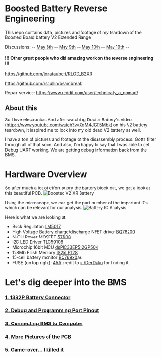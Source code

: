 # Boosted Battery Reverse Engineering
This repo contains data, pictures and footage of my teardown of the Boosted Board battery V2 Extended Range

Discussions:
-- [May 8th](https://www.reddit.com/r/boostedboards/comments/gg88ma/boosted_v2_xr_battery_teardown_here_is_the_pcb_in/) -- [May 9th](https://www.reddit.com/r/boostedboards/comments/ggvfu7/success_getting_debug_data_from_the_v2_xr_battery/) -- [May 10th](https://www.reddit.com/r/boostedboards/comments/ghdyi7/bb_v2_xr_bms_pcb_analysis/) -- [May 19th](https://www.reddit.com/r/boostedboards/comments/gmzpmr/explanation_on_how_to_connect_bb_v2_xr_battery_to/) --

#### !!! Other great people who did amazing work on the reverse engineering !!!
https://github.com/jonataubert/RLOD_B2XR

https://github.com/rscullin/beambreak

Repair service: https://www.reddit.com/user/technically_a_nomad/

## About this
So I love electronics. And after watching Doctor Battery's video (https://www.youtube.com/watch?v=XqM4JGT5Mbk) on his V2 battery teardown, it inspired me to look into my old dead V2 battery as well.

I have a ton of pictures and footage of the disassembly process. Gotta filter through all of that soon. And also, I'm happy to say that I was able to get Debug UART working. We are getting debug information back from the BMS.

# Hardware Overview
So after much a lot of effort to pry the battery block out, we get a look at this beautiful PCB. 
![Boosted V2 XR Battery](https://raw.githubusercontent.com/lle/boostedBattery/master/pictures/PCB/topview.JPG)

Using the microscope, we can get the part number of the important ICs which can be relevant for our analysis.
![Battery IC Analysis](https://raw.githubusercontent.com/lle/boostedBattery/master/pictures/PCB/overview.png)

Here is what we are looking at:
* Buck Regulator: [LM5017](http://www.ti.com/lit/ds/symlink/lm5017.pdf?&ts=1589157738344)
* High Voltage Battery charge/discharge NFET driver [BQ76200](http://www.ti.com/lit/ds/symlink/bq76200.pdf?&ts=1589157776395)
* N-CH Power MOSFET [57N08](https://www.infineon.com/dgdl/BSC057N08NS3G_rev2.4.pdf?folderId=db3a304313b8b5a60113cee8763b02d7&fileId=db3a30431add1d95011ae803c9345616)
* I2C LED Driver [TLC59108](http://www.ti.com/lit/ds/symlink/tlc59108.pdf?&ts=1589158260465)
* Microchip 16bit MCU [dsPIC33EP512GP504](https://www.microchip.com/wwwproducts/en/dsPIC33EP512GP504)
* 128Mb Flash Memory [IS25LP128](http://www.issi.com/WW/pdf/IS25LP128.pdf)
* 15-cell battery monitor [BQ769x0](http://www.ti.com/lit/ds/symlink/bq76940.pdf?&ts=1589158546744)as
* FUSE (on top right): [45A](https://www.dexerials.jp/en/products/c3/sfk1245.html) credit to [u /DerDaku](https://www.reddit.com/r/boostedboards/comments/ghdyi7/bb_v2_xr_bms_pcb_analysis/fq9e78y?utm_source=share&utm_medium=web2x) for finding it.

# Let's dig deeper into the BMS
### [1. 13S2P Battery Connector](batConn.md)
### [2. Debug and Programming Port Pinout](debugConn.md)
### [3. Connecting BMS to Computer](uartHowTo.md)
### [4. More Pictures of the PCB](bmsPic.md)
### [5. Game-over... I killed it](deadMCU.md)
